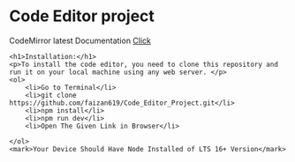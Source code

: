 <div class="main">
    <h1>Code Editor project</h1>
    <p>
        CodeMirror latest Documentation
        <a href="https://uiwjs.github.io/react-codemirror/#/extensions/basic-setup"> Click</a>
    </p>
    
    <h1>Installation:</h1>
    <p>To install the code editor, you need to clone this repository and run it on your local machine using any web server. </p>
    <ol>
        <li>Go to Terminal</li>
        <li>git clone https://github.com/faizan619/Code_Editor_Project.git</li>
        <li>npm install</li>
        <li>npm run dev</li>
        <li>Open The Given Link in Browser</li>

    </ol>
    <mark>Your Device Should Have Node Installed of LTS 16+ Version</mark>

</div>